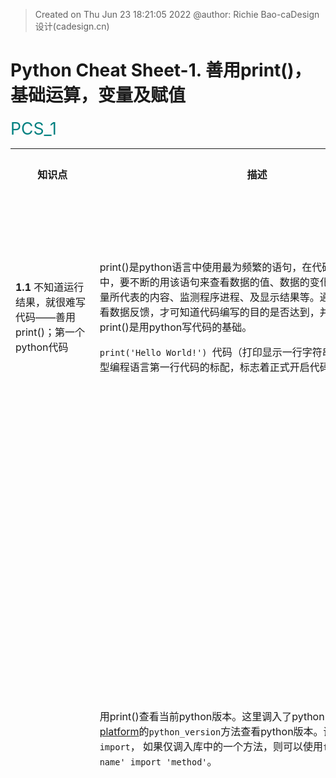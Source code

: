 > Created on Thu Jun 23 18:21:05 2022 @author: Richie Bao-caDesign设计(cadesign.cn)

<style>
  code {
    white-space : pre-wrap !important;
    word-break: break-word;
  }
</style>

# Python Cheat Sheet-1. 善用print()，基础运算，变量及赋值

<span style = "color:Teal;background-color:;font-size:20.0pt">PCS_1</span>

<table style="width:100%">
<tr>
<th style="width:10%"> 知识点 </th>
<th style="width:30%"> 描述 </th>
<th style="width:30%"> 代码段 </th> 
<th style="width:20%"> 运算结果 </th>
<th style="width:10%"> 备注</th> 
</tr>
<tr>
<td> 

__1.1__ 不知道运行结果，就很难写代码——善用print()；第一个python代码

</td>
<td>

print()是python语言中使用最为频繁的语句，在代码编写、调试过程中，要不断的用该语句来查看数据的值、数据的变化、数据的结构、变量所代表的内容、监测程序进程、及显示结果等。通过`print()`实时查看数据反馈，才可知道代码编写的目的是否达到，并做出反馈。善用print()是用python写代码的基础。

`print('Hello World!') `代码（打印显示一行字符串）基本成为所有类型编程语言第一行代码的标配，标志着正式开启代码学习的篇章。

</td>
<td>

```python
print('Hello World!') 
```

</td>

<td>

Hello World! 

</td>

<td>
</td>

</tr>

<tr>
<td> 
</td>
<td>

用print()查看当前python版本。这里调入了python的一个[标准库](https://docs.python.org/3/library/index.html)[platform](https://docs.python.org/3/library/platform.html?highlight=platform#module-platform)的`python_version`方法查看python版本。调入库的方法，使用`import`， 如果仅调入库中的一个方法，则可以使用`from 'library name' import 'method'`。

</td>
<td>

```python
from platform import python_version
print(python_version())
```

</td>
<td>

3.8.13

</td>
<td></td>
</tr>

<tr>
<td></td>
<td>

`print("_"*50)`，这里对字符`"_"`乘以了一个数字，则复制该字符多少个; 对于字符串可以使用双引号，也可以使用单引号。但是希望内部字符包括单引号时，则外部使用双引号，而内部使用单引号。如果内容包括双引号时，则需要借助转义字符（escape character）`\`实现转义，即将python的特殊字符，例如表征字符串的双引号转换为普通字符串使用。当然，也可以配合使用三引号；如果，语句位于同一行，直接可以用`;`号分割，但是通常不会这么做，因为这使得代码的可读性变弱；backslash(\)可以将长文本切为多段输入，输出字符串不断行。

</td>
<td>

```python
print("Hello Python!")
print("_"*50)
print("编程让设计更具'创造力！'");print("Everybody should learn how to code a computer, because it teaches you how to think, and allows designers more creative!")
print("成为工具的\"建构者！\"")
print("""You must "type" each of these excercises in, mannually. \
If you copy and paste, you might as well as not even do them.""")
```

</td>
<td>

    Hello Python!
    __________________________________________________
    编程让设计更具'创造力！'
    Everybody should learn how to code a computer, because it teaches you how to think, and allows designers more creative!
    成为工具的"建构者！"
    You must "type" each of these excercises in, mannually. If you copy and paste, you might as well as not even do them.

</td>
<td></td>
</tr>

<tr>
<td>

__1.2__ 增加注释的必要性

</td>
<td>

注释包括单行注释，使用（hash）#开头；多行注释，使用''' comments '''，或者""" comments """。注释并不会被执行，解释器将忽略注释的所有内容。注释的目的，1-为作者的注解，方便日后查看已经写过的代码含义，避免重新解读（尤其对于复杂或不易理解的逻辑和算法）；2-方便交流，他人阅读该代码时，可以快速的知道代码书写的目的或逻辑；3-传递代码书写作者、日期、版权等辅助信息；4-书写函数时，以注释的方式说明函数的功用，输入参数和返回变量的数据类型及说明等。

> 注：用于函数说明时，如果是使用`spyder`交互式解释器编写代码，函数名行后回车，会提示是否书写函数说明，并自动配置下述格式，作者仅需要输入必要信息。 

</td>
<td>

```python
# 1-作者备忘注释，及说明方便交流
data_path='./data' #配置数据存储位置

# 2-辅助信息

"""
Created on Tue Feb 15 09:58:38 2022

@author: Richie Bao-caDesign设计(cadesign.cn)
"""

# 3- 用于函数说明
def cfg_load_yaml(ymlf_fp):
    '''
    读取 yaml 格式的配置文件

    Parameters
    ----------
    ymlf_fp : string
        配置文件路径.

    Returns
    -------
    cfg : yaml-dict
        读取到python中的配置信息.
    '''
    import yaml
    with open (ymlf_fp,'r') as ymlfile:
        cfg=yaml.safe_load(ymlfile)   
    return cfg
```

</td>
<td></td>
<td></td>
</tr>
<tr>
<td>

__1.3__ 基本的数据类型（Basic Data Types）及运算（Operations）

</td>
<td>

代码处理的对象就是数据，基本的数据类型包括整数(Integer,int)，实数（浮点型）（Real numbers, float），复数（Complex numbers，complex），字符（String, str）和布尔(Boolean，bool)。各种数据类型，都可以通过python内置函数（方法）`type`查看数据类型。

> 注：内置函数为可以直接调用的函数，直接使用而无需导入库（模块）。

</td>
<td>

```python
print(type(7))
print(type(3.1415926))
print(type(3+6j))
print(type('Small is Beautiful'))
print(type(True),type(False))
```

</td>
<td>

    <class 'int'>
    <class 'float'>
    <class 'complex'>
    <class 'str'>
    <class 'bool'> <class 'bool'>
    
</td>
<td></td>
</tr>
<tr>
<td>

* 变换数据类型

</td>
<td>

`int(value,base)`，其中`base`基数默认为10。`float(value)`只有一个输入参数。可已用内置函数转二进制、十进制和十六进制，其计算结果类型表述中`0b`代表二进制，`0o`代表八进制，`ox`代表十六进制。

</td>
<td>

```python
print(int(3.1415926))
print(int(2.7182818)) #直接使用int()会自动向下取整
print(int("255",10)) #字符串转整数。如果字符串内容为浮点数，则会提示错误

print(bin(12)) #转二进制（binary）
print(oct(12)) #转十进制（octal）
print(hex(12)) #转十六进制（hexadecimal）

print("_"*50)
print(float(64))
print(float("1.618034"))

print("_"*50)
print(complex(10))
print(complex("10+3j"))

print("_"*50)
print(bool(0))
print(bool(1))
print(bool())
print(bool(""))
print(bool("values"))

print("_"*50)
print(str(3.1415926),":",type(str(3.1415926)))
```

</td>
<td>

    3
    2
    255
    0b1100
    0o14
    0xc
    __________________________________________________
    64.0
    1.618034
    __________________________________________________
    (10+0j)
    (10+3j)
    __________________________________________________
    False
    True
    False
    False
    True
    __________________________________________________
    3.1415926 : <class 'str'>

</td>
<td></td>
</tr>
<tr>
<td>

* 运算类型（Types of Operators）

</td>
<td>

`6+7=13`中，数值（numerical values）`6`和`7`为操作数（operands）；`+`为运算符/操作符（operators）。

1. 算数运算符

| 运算（Syntax）  | 说明 (Description) |
|---|---|
| a+b | a加b (Addition)  |
| a-b  | a减b (Subtraction)  |
| a*b  | a乘以b  (Multiplication)|
| a/b  | a除以b (Division) |
| a//b  | a除以b后向下取整  (Floor Divisiont)|
| a**b  | a的b次方  (Exponential/Power)|
|a%b| 模运算（Modulus）。取模运算是计算两个数相除之后的余数|

</td>
<td>

```python
print(15//7)
print(15%7)
```

</td>
<td>

    2
    1

</td>
<td></td>
</tr>

<tr>
<td></td>

<td>

2. 比较运算符（Comparison/Relational Operators）

比较运算结果为布尔值（True 或False）。

| 运算（Syntax）  | 说明 (Description) |
|---|---|
| a>b、a>=b | 如果a大于(或大于等于)b，则结果为True (Greater than, Greater than or equal to)  |
| a<b、a<=b | 如果a小于等于(或小于)b，则结果为True  (Lesser than, Lesser than or equal to)|
| a==b  | 如果a等于b，则结果为True (Equal to)|
| a!=b  | 如果a不等于b，则结果为True (Not equals to)|

</td>
<td>

```python
print(6!=7)
print(6==7)

print("_"*50)
print("six"!="seven")
print("six"=="six")

print("_"*50)
print(2.718==2.718000)
```

</td>
<td>

    True
    False
    __________________________________________________
    True
    True
    __________________________________________________
    True

</td>
<td></td>
</tr>
<tr>
<td></td>
<td>

3. 赋值运算符（Assignment Operators）

赋值运算符相当于将等号右边的值按运算符计算到等号左边值，此时a为变量，而不是具体的值，计算后的值再赋值给变量a。

| 运算（Syntax）  | 等价于（Syntax Equivalence）|
|---|---|
| a+=b | a=a+b  |
| a-=b | a=a-b|
| a*=b  | a=a*b|
| a/=b  | a=a/b)|
|a//=b|a=a//b|
|a**=b|a=a**b|
|a%=b|a=a%b|

</td>
<td>

```python
i=0
i+=1
print(i)
i+=1
print(i)
```

</td>
<td>

    1
    2

</td>
<td></td>
</tr>
<tr>
<td></td>
<td>

4. 逻辑运算符 （Logical Operators）

| 运算（Syntax）  | 说明 (Description) |
|---|---|
| a and b | 都为True时，返回True  |
| a or b | 至少一个为True时，返回True|
| not a  |为True时返回False，为False时返回True |

</td>
<td>

```python
print(True and True)
print(True and False)
print(True or True)
print(True or False)
print(False and False)
print(not True)
print(not False)
```

</td>
<td>

    True
    False
    True
    True
    False
    False
    True

</td>
<td></td>
</tr>
<tr>
<td></td>
<td>

5. 按位运算符（Bitwise Operators）

按位运算符通常用于嵌入式系统，多个输入输出端口（高低电平）表示的命令操作中，在数据分析领域使用暂不常见。但`&`和`|`可以替代`and`和`or`逻辑运算符使用。

| 运算（Syntax）  | 说明 (Description) |
|---|---|
| a & b | 如果a和b均为True，则结果为True。对于整数（二进制），执行按位与操作。(Bitwise AND)|
| a \| b | 如果a和b任意一个为True，返回True。对于整数（二进制），执行按位或操作。(Bitwise OR)|
| a^b  |为True时返回False，为False时返回True。对于布尔值，如果a或b为True(但不都为True)，则结果为True。对于整数（二进制），执行按位异或操作。 (Bitwise XOR)|
|~a|对于整数（二进制），执行按位取反操作。(Bitwiese NOT)|
|a<<b|对于整数（二进制），对a执行按位左移b个位操作。(Bitwise left shift)|
|a>>b|对于整数（二进制），对a执行按位右移b个位操作。(Bitwise right shift)|

</td>
<td>

```python
print(True & True)
print(True & False)
print(True | True)
print(True | False)
print(False | False)

print("_"*50)
print(bin(7))
print(bin(0b0111))
print(0b0111) #会自动转换为十进制

print("_"*50)
print(bin(~0b0111))

print("_"*50)
print(bin(0b0111<<1))
print(bin(0b0111>>1))
```

</td>
<td>

    True
    False
    True
    True
    False
    __________________________________________________
    0b111
    0b111
    7
    __________________________________________________
    -0b1000
    __________________________________________________
    0b1110
    0b11

</td>
<td></td>
</tr>
<tr>
<td></td>
<td>

6. 成员运算幅 （Membership Operators）

用于判断一个对象是否在python序列中（例如，string(字符串), list(列表)，tuple(元组)，array(数组)等）。

| 运算（Syntax）  | 说明 (Description) |
|---|---|
| a in b | 如果a在序列b中，则为True |
| a not in b | 如果a不在序列b中，则为True|

</td>
<td>

```python
lst=[1,3,6,7,9]
string="python supports two membership operators, in and not in."

print(2 in lst)
print(3 in lst)
print("in" in string)
print("is not" not in string)
```

</td>
<td>

    False
    True
    True
    True

</td>
<td></td>
</tr>
<tr>
<td></td>
<td>

7. 同一运算符 （Identity Operators）

用于判断两个对象（例如变量）是否使用同一位置索引内存。可用内置函数`id()`查看对象唯一标识，即获取对象的内存地址。

| 运算（Syntax）  | 说明 (Description) |
|---|---|
| a is b | 如果变量a和b指向同一个python对象，则结果为True|
|a is not b | 	如果变量a和b指向不同的python对象，则结果为True|

</td>
<td>

```python
a=7
b=a
c=7
d=9

print(b is a)
print(c is a)
print(d is a)
print(id(a),id(b),id(c),id(d))
```

</td>
<td>

    True
    True
    False
    140730917330880 140730917330880 140730917330880 140730917330944

</td>
<td></td>
</tr>
<tr>
<td></td>
<td>

* 运算符优先级 （Precedence and Associativity Rule of Operators）

包括多个运算符时，优先顺序如下表。L2R表示Left to right（从左到右）；R2L表示Right to left(从右到左)

|运算符（Operator）   |  说明（Description） | 结合性（Associativity）  |
|---|---|---|
| ()<br /> **  | 圆括号（Parentheses）<br />幂（Exponential/Power）  |  L2R <br />R2L|
| +x,-x,~x <br />*,/,//,%  | 一元加（Unary Addition），一元减（Unary Subtraction）, 按位取反（Bitwise NOT）<br />乘（Multiplication），除(Division), 向下取整除（Floor Division）,取模运算（Modulus） | L2R<br />L2R  |
|  +,- | 算数加（Arithmetic addition）,算数减（Arithmetic subtraction）  | L2R  |
| <<,>>  | 按位左移（Bitwise shift left）, 按位右移（Bitwise shift right）  |  L2R |
| &  | 按位与（Bitwise AND）  | L2R  |
| ^  | 按位或（Bitwise OR）  | L2R  |
|  \|<br />==,!=,>,>=,<,<= |按位异或（Bitwise XOR）<br />比较运算符（Relational operators）   | L2R<br />L2R  |
| =,+=,-=,*=,/=,//=,**=,%= <br /> in, not in, is, is not | 赋值运算符（Assignment and Augmented assignment operators））<br />成员，同一运算符（Membership, Identity operators）  | R2L<br />L2R   |
|  Not <br /> And | 逻辑非（Logical NOT） <br />逻辑与（Logical AND） | L2R<br />L2R  |
|Or | 逻辑或（Logical OR）  |  L2R |

</td>
<td>

```python
x=7
print((x**2-2*x-3)/2)
```

</td>
<td>

    16.0

</td>
<td></td>
</tr>
<tr>
<td>

__1.4__ 变量及赋值 (Variables and assignment)

</td>
<td>

代码读起来应该像流畅的英语散文，而不是加密的密码。好的易读的变量名的定义正是让代码变的流畅的基础。变量名不能以数字和特殊字符为开头，也不可以内置的函数名定义，也不存在空格，如果由几个单词或数字组成变量名，通常由下划线连接，或者每一新单词首字母大写（通常尽量保持一种风格）。变量名定义不符合规范时，解释器会提示错误。

</td>
<td>

```python
func=2*y+1 #当程序逐行从上至下运行时，注意变量定义的顺序
y=5
print(func)
```

</td>
<td>

    11

</td>
<td></td>
</tr>
<tr>
<td></td>
<td>

如果想把变量值作为字符串的一部分打印出来，可以使用字符串格式化方法，例如`%`形式，或者`'{}'.format(variable)`方式。

</td>
<td>

```python
x=5.0
monadic_equation=2*x+1
print("monadic_equation=",monadic_equation)
print("monadic_equation=%.2f"%monadic_equation) #%字符串格式化方法
print("monadic_equation={:.2f}".format(monadic_equation)) #format()字符串格式化方法
```

</td>
<td>

    monadic_equation= 11.0
    monadic_equation=11.00
    monadic_equation=11.00

</td>
<td></td>
</tr>
<tr>
<td></td><td></td>
<td>

```python
city_name="Xi'an"
coordinate_longitude=108.942292
coordiante_latitude=34.261013
print("The longitude of the Xi'an coordinate is {lon:.2f}, and the latitude is {lat}.".format(lon=coordinate_longitude,lat=coordiante_latitude))
```

</td>
<td>

    The longitude of the Xi'an coordinate is 108.94, and the latitude is 34.261013.

</td>
<td></td>
</tr>
<tr>
<td></td><td></td>
<td>

```python
x,y,b=2,5,7 #序列解包（unpacking）。尝试，x,y,*z=0,1,2,3,4,5,6; x,y,*z=0,1; (x,y),(a,b)=(0,1),(2,3)
func_2=2*x+3*y+b
print("func_2={}".format(x,y,b,func_2))
```

</td>
<td>

    func_2=2

</td>
</tr>
<tr>
<td></td>
<td>

当代码变量不断的增多时，可以在尽量保持风格统一条件下，综合下划线和首字母大写，及专业术语缩写等方式表达。

</td>
<td>

```python
landuseName='General_Industrial'
landuseID=3
GIndustrial_area=5700
GIndustrial_greenArea=3214 
GIndustrial_GSR=GIndustrial_greenArea/GIndustrial_area*100 #green space ratio(GSR)
print("GIndustrial_GSR={:.3f}%".format(GIndustrial_GSR))
```

</td>
<td>

    GIndustrial_GSR=56.386%

</td>
<td></td>
</tr>
</table>
  
<span style = "color:Teal;background-color:;font-size:20.0pt">完成PCS_1(&nbsp;&nbsp;&nbsp;&nbsp;&nbsp;&nbsp;)</span>
